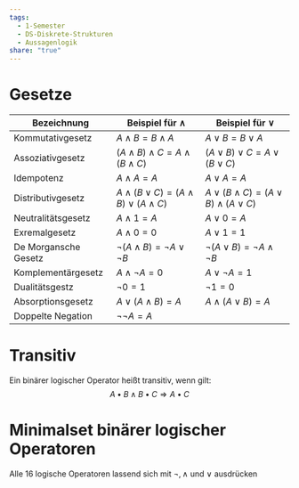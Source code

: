```yaml
---
tags:
  - 1-Semester
  - DS-Diskrete-Strukturen
  - Aussagenlogik
share: "true"
---
```

# Gesetze
| Bezeichnung          | Beispiel für $\land$                                | Beispiel für $\lor$                                |
| -------------------- | --------------------------------------------------- | -------------------------------------------------- |
| Kommutativgesetz     | $A \land B = B \land A$                             | $A \lor B = B \lor A$                              |
| Assoziativgesetz     | $(A \land B) \land C = A \land (B \land C)$         | $(A \lor B) \lor C = A \lor (B \lor C)$            |
| Idempotenz           | $A \land A = A$                                     | $A \lor A = A$                                     |
| Distributivgesetz    | $A \land (B \lor C) = (A \land B) \lor (A \land C)$ | $A \lor (B \land C) = (A \lor B) \land (A \lor C)$ |
| Neutralitätsgesetz   | $A \land 1 = A$                                     | $A \lor 0 = A$                                     |
| Exremalgesetz        | $A \land 0 = 0$                                     | $A \lor 1 = 1$                                     |
| De Morgansche Gesetz | $\lnot (A \land B) = \lnot A \lor \lnot B$          | $\lnot (A \lor B) = \lnot A \land \lnot B$         |
| Komplementärgesetz   | $A \land \lnot A = 0$                               | $A \lor \lnot A = 1$                               |
| Dualitätsgestz       | $\lnot 0 = 1$                                       | $\lnot 1 = 0$                                      |
| Absorptionsgesetz    | $A \lor (A \land B) = A$                            | $A \land (A \lor B) = A$                           |
| Doppelte Negation    | $\lnot \lnot A = A$                                 |                                                    |

# Transitiv
Ein binärer logischer Operator heißt transitiv, wenn gilt:
$$
A \bullet B \land B \bullet C \Rightarrow A \bullet C
$$

# Minimalset binärer logischer Operatoren
Alle 16 logische Operatoren lassend sich mit $\lnot, \land$ und $\lor$ ausdrücken
